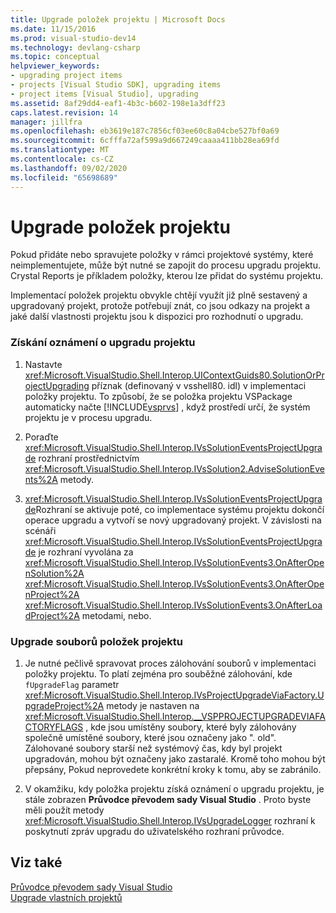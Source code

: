 ```yaml
---
title: Upgrade položek projektu | Microsoft Docs
ms.date: 11/15/2016
ms.prod: visual-studio-dev14
ms.technology: devlang-csharp
ms.topic: conceptual
helpviewer_keywords:
- upgrading project items
- projects [Visual Studio SDK], upgrading items
- project items [Visual Studio], upgrading
ms.assetid: 8af29dd4-eaf1-4b3c-b602-198e1a3dff23
caps.latest.revision: 14
manager: jillfra
ms.openlocfilehash: eb3619e187c7856cf03ee60c8a04cbe527bf0a69
ms.sourcegitcommit: 6cfffa72af599a9d667249caaaa411bb28ea69fd
ms.translationtype: MT
ms.contentlocale: cs-CZ
ms.lasthandoff: 09/02/2020
ms.locfileid: "65698689"
---
```

# <a name="upgrading-project-items"></a>Upgrade položek projektu
Pokud přidáte nebo spravujete položky v rámci projektové systémy, které neimplementujete, může být nutné se zapojit do procesu upgradu projektu. Crystal Reports je příkladem položky, kterou lze přidat do systému projektu.  
  
 Implementací položek projektu obvykle chtějí využít již plně sestavený a upgradovaný projekt, protože potřebují znát, co jsou odkazy na projekt a jaké další vlastnosti projektu jsou k dispozici pro rozhodnutí o upgradu.  
  
### <a name="to-get-the-project-upgrade-notification"></a>Získání oznámení o upgradu projektu  
  
1. Nastavte <xref:Microsoft.VisualStudio.Shell.Interop.UIContextGuids80.SolutionOrProjectUpgrading> příznak (definovaný v vsshell80. idl) v implementaci položky projektu. To způsobí, že se položka projektu VSPackage automaticky načte [!INCLUDE[vsprvs](../includes/vsprvs-md.md)] , když prostředí určí, že systém projektu je v procesu upgradu.  
  
2. Poraďte <xref:Microsoft.VisualStudio.Shell.Interop.IVsSolutionEventsProjectUpgrade> rozhraní prostřednictvím <xref:Microsoft.VisualStudio.Shell.Interop.IVsSolution2.AdviseSolutionEvents%2A> metody.  
  
3. <xref:Microsoft.VisualStudio.Shell.Interop.IVsSolutionEventsProjectUpgrade>Rozhraní se aktivuje poté, co implementace systému projektu dokončí operace upgradu a vytvoří se nový upgradovaný projekt. V závislosti na scénáři <xref:Microsoft.VisualStudio.Shell.Interop.IVsSolutionEventsProjectUpgrade> je rozhraní vyvolána za <xref:Microsoft.VisualStudio.Shell.Interop.IVsSolutionEvents3.OnAfterOpenSolution%2A> <xref:Microsoft.VisualStudio.Shell.Interop.IVsSolutionEvents3.OnAfterOpenProject%2A> <xref:Microsoft.VisualStudio.Shell.Interop.IVsSolutionEvents3.OnAfterLoadProject%2A> metodami, nebo.  
  
### <a name="to-upgrade-the-project-item-files"></a>Upgrade souborů položek projektu  
  
1. Je nutné pečlivě spravovat proces zálohování souborů v implementaci položky projektu. To platí zejména pro souběžné zálohování, kde `fUpgradeFlag` parametr <xref:Microsoft.VisualStudio.Shell.Interop.IVsProjectUpgradeViaFactory.UpgradeProject%2A> metody je nastaven na <xref:Microsoft.VisualStudio.Shell.Interop.__VSPPROJECTUPGRADEVIAFACTORYFLAGS> , kde jsou umístěny soubory, které byly zálohovány společně umístěné soubory, které jsou označeny jako ". old". Zálohované soubory starší než systémový čas, kdy byl projekt upgradován, mohou být označeny jako zastaralé. Kromě toho mohou být přepsány, Pokud neprovedete konkrétní kroky k tomu, aby se zabránilo.  
  
2. V okamžiku, kdy položka projektu získá oznámení o upgradu projektu, je stále zobrazen **Průvodce převodem sady Visual Studio** . Proto byste měli použít metody <xref:Microsoft.VisualStudio.Shell.Interop.IVsUpgradeLogger> rozhraní k poskytnutí zpráv upgradu do uživatelského rozhraní průvodce.  
  
## <a name="see-also"></a>Viz také  
 [Průvodce převodem sady Visual Studio](https://msdn.microsoft.com/4acfd30e-c192-4184-a86f-2da5e4c3d83c)   
 [Upgrade vlastních projektů](../misc/upgrading-custom-projects.md)